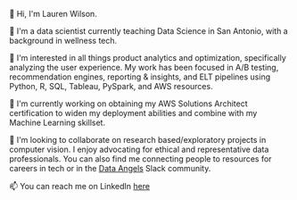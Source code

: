 
👋 Hi, I'm Lauren Wilson.

💼 I'm a data scientist currently teaching Data Science in San Antonio, with a background in wellness tech.

🚀 I'm interested in all things product analytics and optimization, specifically analyzing the user experience. My work has been focused in A/B testing, recommendation engines, reporting & insights, and ELT pipelines using Python, R, SQL, Tableau, PySpark, and AWS resources.

🌱 I'm currently working on obtaining my AWS Solutions Architect certification to widen my deployment abilities and combine with my Machine Learning skillset.

👯 I'm looking to collaborate on research based/exploratory projects in computer vision. I enjoy advocating for ethical and representative data professionals. You can also find me connecting people to resources for careers in tech or in the [Data Angels](https://www.dataangels.org/) Slack community.

📫 You can reach me on LinkedIn [here](https://www.linkedin.com/in/alaurenwilson/)
